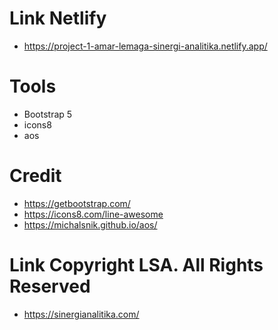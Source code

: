# Link Netlify
- https://project-1-amar-lemaga-sinergi-analitika.netlify.app/

# Tools
- Bootstrap 5 
- icons8
- aos

# Credit
- https://getbootstrap.com/
- https://icons8.com/line-awesome
- https://michalsnik.github.io/aos/

# Link Copyright LSA. All Rights Reserved
- https://sinergianalitika.com/
